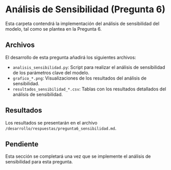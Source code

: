 # Análisis de Sensibilidad (Pregunta 6)

Esta carpeta contendrá la implementación del análisis de sensibilidad del modelo, tal como se plantea en la Pregunta 6.

## Archivos

El desarrollo de esta pregunta añadirá los siguientes archivos:

- `analisis_sensibilidad.py`: Script para realizar el análisis de sensibilidad de los parámetros clave del modelo.
- `grafico_*.png`: Visualizaciones de los resultados del análisis de sensibilidad.
- `resultados_sensibilidad_*.csv`: Tablas con los resultados detallados del análisis de sensibilidad.

## Resultados

Los resultados se presentarán en el archivo `/desarrollo/respuestas/pregunta6_sensibilidad.md`.

## Pendiente

Esta sección se completará una vez que se implemente el análisis de sensibilidad para esta pregunta.
